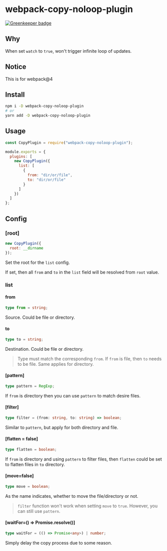 # webpack-copy-noloop-plugin

[![Greenkeeper badge](https://badges.greenkeeper.io/liuyuchenzh/webpack-copy-noloop-plugin.svg)](https://greenkeeper.io/)

## Why

When set `watch` to `true`, won't trigger infinite loop of updates.

## Notice

This is for webpack@4

## Install

```bash
npm i -D webpack-copy-noloop-plugin
# or
yarn add -D webpack-copy-noloop-plugin
```

## Usage

```js
const CopyPlugin = require("webpack-copy-noloop-plugin");

module.exports = {
  plugins: [
    new CopyPlugin({
      list: [
        {
          from: "dir/or/file",
          to: "dir/or/file"
        }
      ]
    })
  ]
};
```

## Config

### [root]

```js
new CopyPlugin({
  root: __dirname
});
```

Set the root for the `list` config.

If set, then all `from` and `to` in the `list` field will be resolved from `root` value.

### list

#### from

```ts
type from = string;
```

Source. Could be file or directory.

#### to

```ts
type to = string;
```

Destination. Could be file or directory.

> Type must match the corresponding `from`. If `from` is file, then `to` needs to be file. Same applies for directory.

#### [pattern]

```ts
type pattern = RegExp;
```

If `from` is directory then you can use `pattern` to match desire files.

#### [filter]

```ts
type filter = (from: string, to: string) => boolean;
```

Similar to `pattern`, but apply for both directory and file.

#### [flatten = false]

```ts
type flatten = boolean;
```

If `from` is directory and using `pattern` to filter files, then `flatten` could be set to flatten files in `to` directory.

#### [move=false]

```ts
type move = boolean;
```

As the name indicates, whether to move the file/directory or not.

> `filter` function won't work when setting `move` to `true`. However, you can still use `pattern`.

#### [waitFor=() => Promise.resolve()]

```ts
type waitFor = (() => Promise<any>) | number;
```

Simply delay the copy process due to some reason.